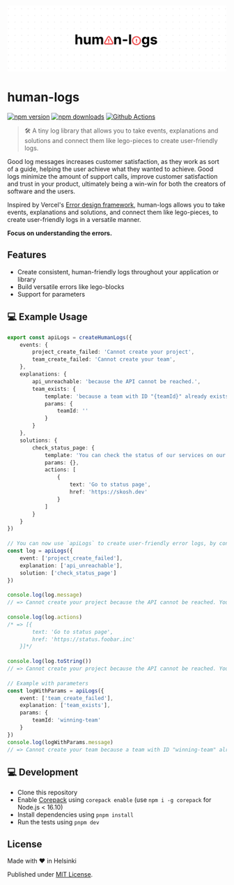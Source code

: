 <p align="center">
	<img src="https://github.com/skoshx/human-logs/raw/main/docs/human-logs-logo.jpg" />
</p>

# human-logs

[![npm version][npm-version-src]][npm-href]
[![npm downloads][npm-downloads-src]][npm-href]
[![Github Actions][github-actions-src]][github-actions-href]

> 🛠 A tiny log library that allows you to take events, explanations and solutions and connect them like lego-pieces to create user-friendly logs.

Good log messages increases customer satisfaction, as they work as sort of a guide, helping the user achieve what they wanted to achieve. Good logs minimize the amount of support calls, improve customer satisfaction and trust in your product, ultimately being a win-win for both the creators of software and the users.

Inspired by Vercel's [Error design framework](https://vercel.com/design/error#error-design-framework), human-logs allows you to take events, explanations and solutions, and connect them like lego-pieces, to create user-friendly logs in a versatile manner.

**Focus on understanding the errors.**

## Features

- Create consistent, human-friendly logs throughout your application or library
- Build versatile errors like lego-blocks
- Support for parameters

## 💻 Example Usage

```typescript
export const apiLogs = createHumanLogs({
	events: {
		project_create_failed: 'Cannot create your project',
		team_create_failed: 'Cannot create your team',
	},
	explanations: {
		api_unreachable: 'because the API cannot be reached.',
		team_exists: {
			template: 'because a team with ID "{teamId}" already exists.',
			params: {
				teamId: ''
			}
		}
	},
	solutions: {
		check_status_page: {
			template: 'You can check the status of our services on our status page.',
			params: {},
			actions: [
				{
					text: 'Go to status page',
					href: 'https://skosh.dev'
				}
			]
		}
	}
})

// You can now use `apiLogs` to create user-friendly error logs, by connecting events, explanations and solutions like lego-blocks.
const log = apiLogs({
	event: ['project_create_failed'],
	explanation: ['api_unreachable'],
	solution: ['check_status_page']
})

console.log(log.message)
// => Cannot create your project because the API cannot be reached. You can check the status of our services on our status page.

console.log(log.actions)
/* => [{
		text: 'Go to status page',
		href: 'https://status.foobar.inc'
	}]*/

console.log(log.toString())
// => Cannot create your project because the API cannot be reached. You can check the status of our services on our status page. Go to status page (https://status.foobar.inc)

// Example with parameters
const logWithParams = apiLogs({
	event: ['team_create_failed'],
	explanation: ['team_exists'],
	params: {
		teamId: 'winning-team'
	}
})
console.log(logWithParams.message)
// => Cannot create your team because a team with ID "winning-team" already exists.
```

## 💻 Development

- Clone this repository
- Enable [Corepack](https://github.com/nodejs/corepack) using `corepack enable` (use `npm i -g corepack` for Node.js < 16.10)
- Install dependencies using `pnpm install`
- Run the tests using `pnpm dev`

## License

Made with ❤️ in Helsinki

Published under [MIT License](./LICENSE).

<!-- Links -->

[npm-href]: https://npmjs.com/package/human-logs
[github-actions-href]: https://github.com/skoshx/human-logs/actions/workflows/ci.yml

<!-- Badges -->

[npm-version-src]: https://badgen.net/npm/v/human-logs?color=black
[npm-downloads-src]: https://badgen.net/npm/dw/human-logs?color=black
[prettier-src]: https://badgen.net/badge/style/prettier/black?icon=github
[github-actions-src]: https://github.com/skoshx/human-logs/actions/workflows/ci.yml/badge.svg
